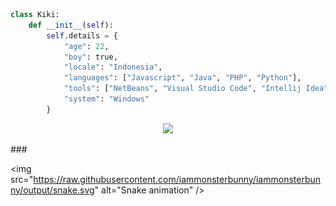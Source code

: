 ```py
class Kiki:
    def __init__(self):
        self.details = {
            "age": 22,
            "boy": true,
            "locale": "Indonesia",
            "languages": ["Javascript", "Java", "PHP", "Python"],
            "tools": ["NetBeans", "Visual Studio Code", "Intellij Idea", "Android Studio", "Processing 4"],
            "system": "Windows"
        }
```
</p>
 <p align="center">
  <a href"https://discord.com/users/867236993683816458"><img src="https://lanyard.cnrad.dev/api/867236993683816458"/></a>
</p>
###
<br clear="both">

<img src="https://raw.githubusercontent.com/iammonsterbunny/iammonsterbunny/output/snake.svg" alt="Snake animation" />

###

